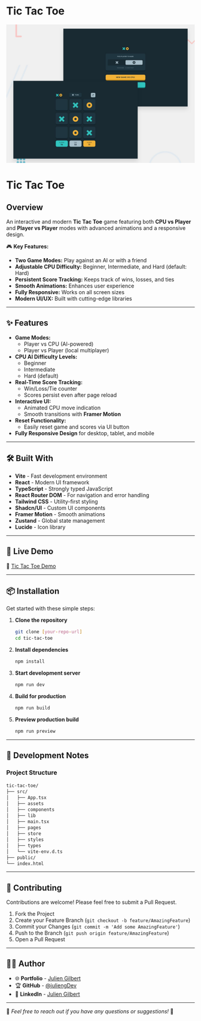 # Tic Tac Toe

![Design preview for the Tic Tac Toe coding challenge](./preview.jpg)

# Tic Tac Toe

## Overview

An interactive and modern **Tic Tac Toe** game featuring both **CPU vs Player** and **Player vs Player** modes with advanced animations and a responsive design.

🎮 **Key Features:**

- **Two Game Modes:** Play against an AI or with a friend
- **Adjustable CPU Difficulty:** Beginner, Intermediate, and Hard (default: Hard)
- **Persistent Score Tracking:** Keeps track of wins, losses, and ties
- **Smooth Animations:** Enhances user experience
- **Fully Responsive:** Works on all screen sizes
- **Modern UI/UX:** Built with cutting-edge libraries

---

## ✨ Features

- **Game Modes:**
  - Player vs CPU (AI-powered)
  - Player vs Player (local multiplayer)
- **CPU AI Difficulty Levels:**
  - Beginner
  - Intermediate
  - Hard (default)
- **Real-Time Score Tracking:**
  - Win/Loss/Tie counter
  - Scores persist even after page reload
- **Interactive UI:**
  - Animated CPU move indication
  - Smooth transitions with **Framer Motion**
- **Reset Functionality:**
  - Easily reset game and scores via UI button
- **Fully Responsive Design** for desktop, tablet, and mobile

---

## 🛠 Built With

- **Vite** - Fast development environment
- **React** - Modern UI framework
- **TypeScript** - Strongly typed JavaScript
- **React Router DOM** - For navigation and error handling
- **Tailwind CSS** - Utility-first styling
- **Shadcn/UI** - Custom UI components
- **Framer Motion** - Smooth animations
- **Zustand** - Global state management
- **Lucide** - Icon library

---

## 🚀 Live Demo

🔗 [Tic Tac Toe Demo](https://juliengdev-tictactoe.netlify.app/)

---

## 📦 Installation

Get started with these simple steps:

1. **Clone the repository**

   ```bash
   git clone [your-repo-url]
   cd tic-tac-toe
   ```

2. **Install dependencies**

   ```bash
   npm install
   ```

3. **Start development server**

   ```bash
   npm run dev
   ```

4. **Build for production**

   ```bash
   npm run build
   ```

5. **Preview production build**

   ```bash
   npm run preview
   ```

---

## 🔧 Development Notes

### Project Structure

```
tic-tac-toe/
├── src/
│   ├── App.tsx
│   ├── assets
│   ├── components
│   ├── lib
│   ├── main.tsx
│   ├── pages
│   ├── store
│   ├── styles
│   ├── types
│   └── vite-env.d.ts
├── public/
└── index.html
```

---

## 🤝 Contributing

Contributions are welcome! Please feel free to submit a Pull Request.

1. Fork the Project
2. Create your Feature Branch (`git checkout -b feature/AmazingFeature`)
3. Commit your Changes (`git commit -m 'Add some AmazingFeature'`)
4. Push to the Branch (`git push origin feature/AmazingFeature`)
5. Open a Pull Request

---

## 👨‍💻 Author

- 🌐 **Portfolio** - [Julien Gilbert](https://juliengilbert.com/)
- 🏆 **GitHub** - [@juliengDev](https://github.com/juliengDev)
- 💼 **LinkedIn** - [Julien Gilbert](https://www.linkedin.com/in/julien-gilbert-reactjs/)

---

🎯 _Feel free to reach out if you have any questions or suggestions!_ 🚀
